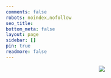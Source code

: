 ```yaml
---
comments: false
robots: noindex,nofollow
seo_title: 
bottom_meta: false
layout: page
sidebar: []
pin: true
readmore: false
---
```


<p class="p center logo ultra" style="text-align:center"><i class="fa-duotone fa-star-of-david" style="color:#a6d5fa" title="欢迎"></i></p>

<center>
<img src="https://cdn1.tianli0.top/gh/wndbac/wndbac@output/github-contribution-grid-snake.svg">
</center>

<!-- more -->
